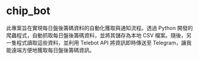 # chip_bot
此專案旨在實現每日盤後籌碼資料的自動化獲取與通知流程。透過 Python 開發的爬蟲程式，自動抓取每日盤後籌碼資料，並將其儲存為本地 CSV 檔案。隨後，另一隻程式讀取這些資料，並利用 Telebot API 將資訊即時傳送至 Telegram，讓我能遠端方便地獲取每日盤後籌碼資訊。

